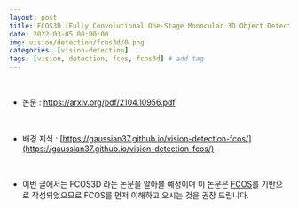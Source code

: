 ```yaml
---
layout: post
title: FCOS3D (Fully Convolutional One-Stage Monocular 3D Object Detection)
date: 2022-03-05 00:00:00
img: vision/detection/fcos3d/0.png
categories: [vision-detection] 
tags: [vision, detection, fcos, fcos3d] # add tag
---
```


<br>

- 논문 : https://arxiv.org/pdf/2104.10956.pdf

<br>

- 배경 지식 : [https://gaussian37.github.io/vision-detection-fcos/](https://gaussian37.github.io/vision-detection-fcos/)

<br>

- 이번 글에서는 FCOS3D 라는 논문을 알아볼 예정이며 이 논문은 [FCOS](https://gaussian37.github.io/vision-detection-fcos/)를 기반으로 작성되었으므로 FCOS를 먼저 이해하고 오시는 것을 권장 드립니다.

<br>